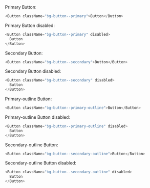 Primary Button:

```js
<Button className="bg-button--primary">Button</Button>
```

Primary Button disabled:

```js
<Button className="bg-button--primary" disabled>
  Button
</Button>
```

Secondary Button:

```js
<Button className="bg-button--secondary">Button</Button>
```

Secondary Button disabled:

```js
<Button className="bg-button--secondary" disabled>
  Button
</Button>
```

Primary-outline Button:

```js
<Button className="bg-button--primary-outline">Button</Button>
```

Primary-outline Button disabled:

```js
<Button className="bg-button--primary-outline" disabled>
  Button
</Button>
```

Secondary-outline Button:

```js
<Button className="bg-button--secondary-outline">Button</Button>
```

Secondary-outline Button disabled:

```js
<Button className="bg-button--secondary-outline" disabled>
  Button
</Button>
```
